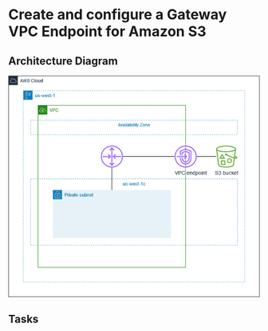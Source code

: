 # Create and configure a Gateway VPC Endpoint for Amazon S3

## Architecture Diagram
![Gateway VPC Endpoint for S3](./Pictures/Gateway_VPC_Endpoint_S3.png)

## Tasks

